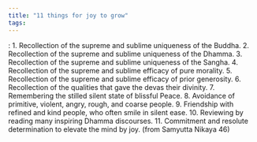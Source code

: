 ```yaml
---
title: "11 things for joy to grow"
tags: 
---
```


: 1. Recollection of the supreme and sublime uniqueness of the Buddha. 2. Recollection of the supreme and sublime uniqueness of the Dhamma. 3. Recollection of the supreme and sublime uniqueness of the Sangha. 4. Recollection of the supreme and sublime efficacy of pure morality. 5. Recollection of the supreme and sublime efficacy of prior generosity. 6. Recollection of the qualities that gave the devas their divinity. 7. Remembering the stilled silent state of blissful Peace. 8. Avoidance of primitive, violent, angry, rough, and coarse people. 9. Friendship with refined and kind people, who often smile in silent ease. 10. Reviewing by reading many inspiring Dhamma discourses. 11. Commitment and resolute determination to elevate the mind by joy. (from Samyutta Nikaya 46)